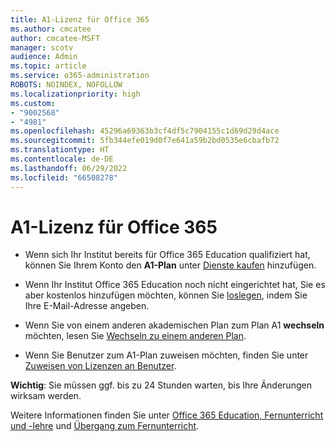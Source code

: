 ```yaml
---
title: A1-Lizenz für Office 365
ms.author: cmcatee
author: cmcatee-MSFT
manager: scotv
audience: Admin
ms.topic: article
ms.service: o365-administration
ROBOTS: NOINDEX, NOFOLLOW
ms.localizationpriority: high
ms.custom:
- "9002568"
- "4981"
ms.openlocfilehash: 45296a69363b3cf4df5c7904155c1d69d29d4ace
ms.sourcegitcommit: 5fb344efe019d0f7e641a59b2bd0535e6cbafb72
ms.translationtype: HT
ms.contentlocale: de-DE
ms.lasthandoff: 06/29/2022
ms.locfileid: "66508278"
---
```

# <a name="a1-license-for-office-365"></a>A1-Lizenz für Office 365

- Wenn sich Ihr Institut bereits für Office 365 Education qualifiziert hat, können Sie Ihrem Konto den **A1-Plan** unter [Dienste kaufen](https://docs.microsoft.com/microsoft-365/commerce/buy-another-subscription#buy-another-subscription) hinzufügen.

- Wenn Ihr Institut Office 365 Education noch nicht eingerichtet hat, Sie es aber kostenlos hinzufügen möchten, können Sie [loslegen](https://www.microsoft.com/education/products/office), indem Sie Ihre E-Mail-Adresse angeben.

- Wenn Sie von einem anderen akademischen Plan zum Plan A1 **wechseln** möchten, lesen Sie [Wechseln zu einem anderen Plan](https://docs.microsoft.com/microsoft-365/commerce/subscriptions/switch-plans-manually).

- Wenn Sie Benutzer zum A1-Plan zuweisen möchten, finden Sie unter [Zuweisen von Lizenzen an Benutzer](https://docs.microsoft.com/microsoft-365/admin/manage/assign-licenses-to-users).

**Wichtig**: Sie müssen ggf. bis zu 24 Stunden warten, bis Ihre Änderungen wirksam werden.

Weitere Informationen finden Sie unter [Office 365 Education, Fernunterricht und -lehre](https://support.microsoft.com/topic/remote-teaching-and-learning-in-office-365-education-f651ccae-7b65-478b-8366-51bb884025c4) und [Übergang zum Fernunterricht](https://www.microsoft.com/education/remote-learning).
